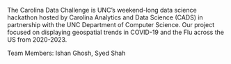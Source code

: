 The Carolina Data Challenge is UNC’s weekend-long data science hackathon hosted by Carolina Analytics and Data Science (CADS) in partnership with the UNC Department of Computer Science. Our project focused on displaying geospatial trends in COVID-19 and the Flu across the US from 2020-2023. 

Team Members: Ishan Ghosh, Syed Shah
